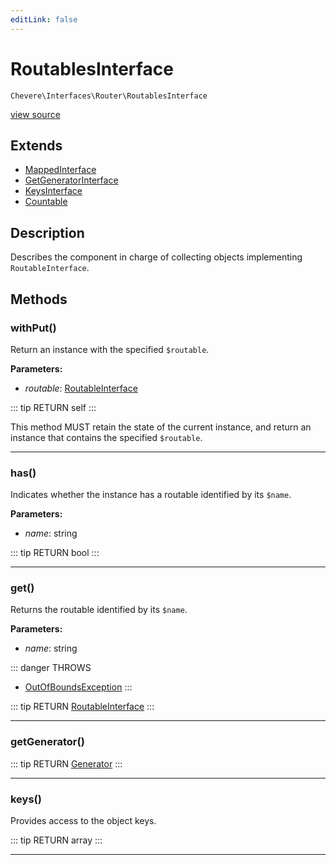 ```yaml
---
editLink: false
---
```


# RoutablesInterface

`Chevere\Interfaces\Router\RoutablesInterface`

[view source](https://github.com/chevere/chevere/blob/master/src/Chevere/Interfaces/Router/RoutablesInterface.php)

## Extends

- [MappedInterface](../DataStructure/MappedInterface.md)
- [GetGeneratorInterface](../DataStructure/GetGeneratorInterface.md)
- [KeysInterface](../DataStructure/KeysInterface.md)
- [Countable](https://www.php.net/manual/class.countable)

## Description

Describes the component in charge of collecting objects implementing `RoutableInterface`.

## Methods

### withPut()

Return an instance with the specified `$routable`.

**Parameters:**

- *routable*: [RoutableInterface](./RoutableInterface.md)

::: tip RETURN
self
:::

This method MUST retain the state of the current instance, and return
an instance that contains the specified `$routable`.

---

### has()

Indicates whether the instance has a routable identified by its `$name`.

**Parameters:**

- *name*: string

::: tip RETURN
bool
:::

---

### get()

Returns the routable identified by its `$name`.

**Parameters:**

- *name*: string

::: danger THROWS
- [OutOfBoundsException](../../Exceptions/Core/OutOfBoundsException.md) 
:::

::: tip RETURN
[RoutableInterface](./RoutableInterface.md)
:::

---

### getGenerator()

::: tip RETURN
[Generator](https://www.php.net/manual/class.generator)
:::

---

### keys()

Provides access to the object keys.

::: tip RETURN
array
:::

---
